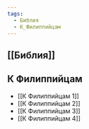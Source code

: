 ```yaml
---
tags:
  - Библия
  - К_Филиппийцам
---
```

## [[Библия]]
## К Филиппийцам
- [[К Филиппийцам 1]]
- [[К Филиппийцам 2]]
- [[К Филиппийцам 3]]
- [[К Филиппийцам 4]]
